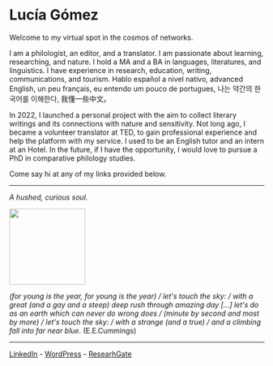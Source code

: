 # Lucía Gómez

Welcome to my virtual spot in the cosmos of networks.

I am a philologist, an editor, and a translator. I am passionate about learning, researching, and nature. I hold a MA and a BA in languages, literatures, and linguistics. I have experience in research, education, writing, communications, and tourism. Hablo español a nivel nativo, advanced English, un peu français, eu entendo um pouco de portugues, 나는 약간의 한국어를 이해한다, 我懂一些中文。

In 2022, I launched a personal project with the aim to collect literary writings and its connections with nature and sensitivity. Not long ago, I became a volunteer translator at TED, to gain professional experience and help the platform with my service. I used to be an English tutor and an intern at an Hotel. In the future, if I have the opportunity, I would love to pursue a PhD in comparative philology studies.

Come say hi at any of my links provided below.

---

*A hushed, curious soul.*

<img src="https://user-images.githubusercontent.com/124469698/216840341-113e88bb-70f5-4eba-9cc8-e5c096884c3f.JPG" width="150" height="150">

*(for young is the year, for young is the year) / let's touch the sky: / with a great (and a gay and a steep) deep rush through amazing day [...] let's do as an earth which can never do wrong does / (minute by second and most by more) / let's touch the sky: / with a strange (and a true) / and a climbing fall into far near blue.* (E.E.Cummings)

---

[LinkedIn](https://www.linkedin.com/in/luciagvz) - [WordPress](https://wildeheorte.wordpress.com) - [ResearhGate](https://www.researchgate.net/profile/Lucia-Gomez-9)
